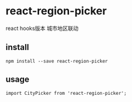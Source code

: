# react-region-picker
react hooks版本 城市地区联动

## install
```
npm install --save react-region-picker
```
## usage
```
import CityPicker from 'react-region-picker';

```